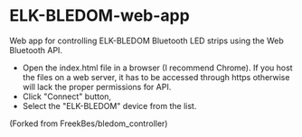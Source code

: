 # ELK-BLEDOM-web-app

Web app for controlling ELK-BLEDOM Bluetooth LED strips using the Web Bluetooth API.

- Open the index.html file in a browser (I recommend Chrome). If you host the files on a web server, it has to be accessed through https otherwise will lack the proper permissions for API.
- Click "Connect" button,
- Select the "ELK-BLEDOM" device from the list.

(Forked from FreekBes/bledom_controller)
